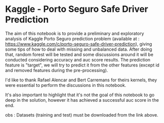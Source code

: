 # Kaggle - Porto Seguro Safe Driver Prediction

The aim of this notebook is to provide a preliminary and exploratory analysis of Kaggle Porto Seguro prediction problem (available at : https://www.kaggle.com/c/porto-seguro-safe-driver-prediction), giving some tips of how to deal with missing and unbalanced data. After doing that, random forest will be tested and some discussions around it will be conducted considering accuracy and auc score results. The prediction feature is "target", we will try to predict it from the other features (except id and removed features during the pre-processing).


I'd like to thank Rafael Alencar and Bert Carremans for theirs kernels, they were essential to perform the discussions in this notebook.

It's also important to highlight that it's not the goal of this notebook to go deep in the solution, however it has achieved a successful auc score in the end.

obs : Datasets (training and test) must be downloaded from the link above.
